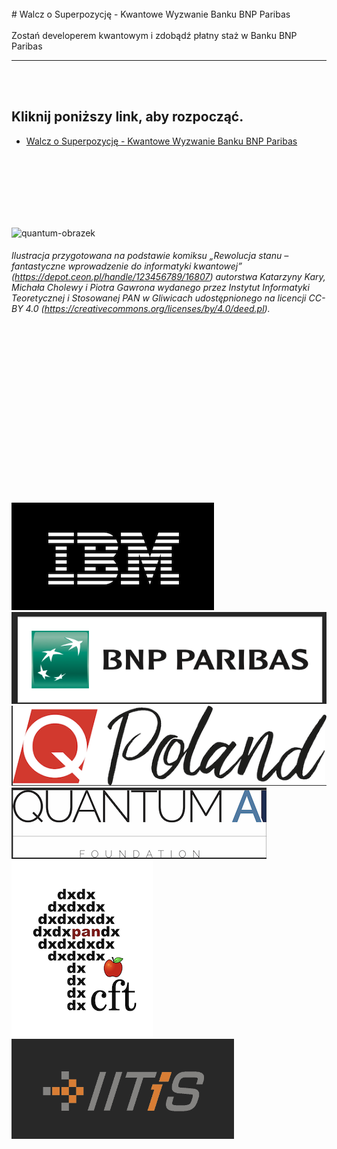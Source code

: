 <br>
# Walcz o Superpozycję - Kwantowe Wyzwanie Banku BNP Paribas
<br>
<br>
Zostań developerem kwantowym i zdobądź płatny staż w Banku BNP Paribas

*****
<br>
<br>





## Kliknij poniższy link, aby rozpocząć.
* [Walcz o Superpozycję - Kwantowe Wyzwanie Banku BNP Paribas](Qchallenge/README.md)  
<br>
<br>
<br>
<br>
<br>
<br>

![quantum-obrazek](/images/q2.png)
###### Ilustracja przygotowana na podstawie komiksu „Rewolucja stanu – fantastyczne wprowadzenie do informatyki kwantowej” (https://depot.ceon.pl/handle/123456789/16807) autorstwa Katarzyny Kary, Michała Cholewy i Piotra Gawrona wydanego przez Instytut Informatyki Teoretycznej i Stosowanej PAN w Gliwicach udostępnionego na licencji CC-BY 4.0 (https://creativecommons.org/licenses/by/4.0/deed.pl).



<br>
<br>
<br>
<br>
<br>
<br>
<br>
<br>
<br>
<br>
<br>
<br>
<br>
<br>
<br>

[![logo-ibm](/images/logoibm.png)](https://www.ibm.com/pl-pl)
[![logo-bnp](/images/logobnpparibas.png)](https://www.bnpparibas.pl/)
[![logo-qpoland](/images/logoqpoland.png)](https://qworld.net/qpoland/)
[![logo-quantumai](/images/logoqai.png)](https://www.qaif.org/)
[![logo-cft](/images/logocft.png)](https://www.cft.edu.pl/)
[![logo-cft](/images/logoitis.png)](https://www.iitis.pl/)




<br>
<br>
<br>


